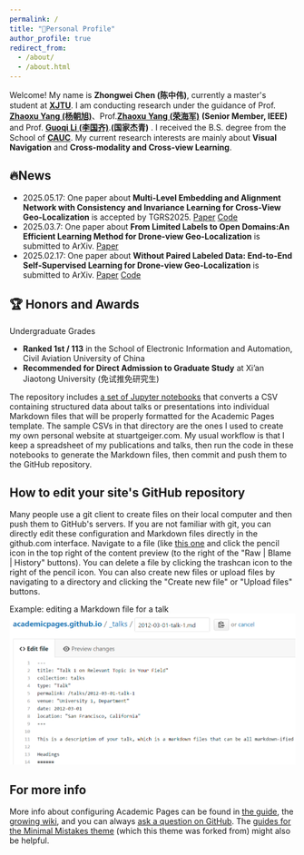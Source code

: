 ```yaml
---
permalink: /
title: "🤗Personal Profile"
author_profile: true
redirect_from: 
  - /about/
  - /about.html
---
```


Welcome! My name is **Zhongwei Chen (陈中伟)**, currently a master's student at [**XJTU**](http://www.xjtu.edu.cn/).
I am conducting research under the guidance of Prof. [**Zhaoxu Yang (杨朝旭)**](https://scholar.google.com/citations?user=t2JLE8EAAAAJ&hl=zh-CN)、Prof.[**Zhaoxu Yang (荣海军)**](https://scholar.google.com/citations?user=t2JLE8EAAAAJ&hl=zh-CN) **(Senior Member, IEEE)** and Prof. [**Guoqi Li (李国齐)**](https://scholar.google.com/citations?user=qCfE--MAAAAJ&hl=zh-CN).**(国家杰青)** . I received the B.S. degree from the School of [**CAUC**](https://www.cauc.edu.cn/zhv5/). My current research interests are mainly about **Visual Navigation** and **Cross-modality and Cross-view Learning**.

🔥News
------
- 2025.05.17: One paper about **Multi-Level Embedding and Alignment Network with Consistency and Invariance Learning for Cross-View Geo-Localization** is accepted by TGRS2025. [Paper](<https://pan.baidu.com/s/1YPEV27tnadqCZBRCscTMTA>) [Code](<https://github.com/ISChenawei/MEAN>)
- 2025.03.7: One paper about **From Limited Labels to Open Domains:An Efficient Learning Method for Drone-view Geo-Localization** is submitted to ArXiv. [Paper](<https://arxiv.org/abs/2503.07520>)
- 2025.02.17: One paper about **Without Paired Labeled Data: End-to-End Self-Supervised Learning for Drone-view Geo-Localization** is submitted to ArXiv. [Paper](<https://arxiv.org/abs/2502.11381>) [Code](<https://github.com/ISChenawei/DMNIL>)

🏆 Honors and Awards
------
Undergraduate Grades
- **Ranked 1st / 113** in the School of Electronic Information and Automation, Civil Aviation University of China
- **Recommended for Direct Admission to Graduate Study** at Xi’an Jiaotong University (免试推免研究生)

The repository includes [a set of Jupyter notebooks](https://github.com/academicpages/academicpages.github.io/tree/master/markdown_generator
) that converts a CSV containing structured data about talks or presentations into individual Markdown files that will be properly formatted for the Academic Pages template. The sample CSVs in that directory are the ones I used to create my own personal website at stuartgeiger.com. My usual workflow is that I keep a spreadsheet of my publications and talks, then run the code in these notebooks to generate the Markdown files, then commit and push them to the GitHub repository.

How to edit your site's GitHub repository
------
Many people use a git client to create files on their local computer and then push them to GitHub's servers. If you are not familiar with git, you can directly edit these configuration and Markdown files directly in the github.com interface. Navigate to a file (like [this one](https://github.com/academicpages/academicpages.github.io/blob/master/_talks/2012-03-01-talk-1.md) and click the pencil icon in the top right of the content preview (to the right of the "Raw | Blame | History" buttons). You can delete a file by clicking the trashcan icon to the right of the pencil icon. You can also create new files or upload files by navigating to a directory and clicking the "Create new file" or "Upload files" buttons. 

Example: editing a Markdown file for a talk
![Editing a Markdown file for a talk](/images/editing-talk.png)

For more info
------
More info about configuring Academic Pages can be found in [the guide](https://academicpages.github.io/markdown/), the [growing wiki](https://github.com/academicpages/academicpages.github.io/wiki), and you can always [ask a question on GitHub](https://github.com/academicpages/academicpages.github.io/discussions). The [guides for the Minimal Mistakes theme](https://mmistakes.github.io/minimal-mistakes/docs/configuration/) (which this theme was forked from) might also be helpful.
